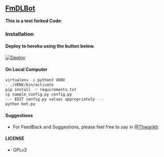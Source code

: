 ## [FmDLBot](https://telegram.org/FmDL_Bot)

**This is a test forked Code**:

### Installation

#### Deploy to heroku using the button below.

[![Deploy](https://www.herokucdn.com/deploy/button.svg)](https://heroku.com/deploy)

#### On Local Computer

```sh
virtualenv -p python3 VENV
. ./VENV/bin/activate
pip install -r requirements.txt
cp sample_config.py config.py
--- EDIT config.py values appropriately ---
python bot.py
```
#### Suggestions

- For FeedBack and Suggestions, please feel free to say in [@Thwarikh](https://telegram.org/thwarikh)

#### LICENSE
- GPLv3

